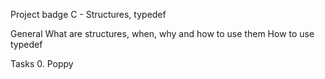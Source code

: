 Project badge
C - Structures, typedef

General
What are structures, when, why and how to use them
How to use typedef

Tasks
0. Poppy

